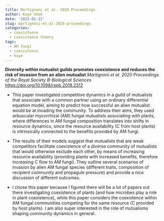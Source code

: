```yaml
---
title: Martignoni et al. 2020 Proceedings
author: Kaye Shek
date: '2022-01-12'
slug: martignoni-et-al-2020-proceedings
categories:
  - coexistence
  - coexistence theory
tags:
  - AM fungi
  - coexistence
  - kaye
---
```


**Diversity within mutualist guilds promotes coexistence and reduces the risk of invasion from an alien mutualist**
*Martignoni et al. 2020 Proceedings of the Royal Society B-Biological Sciences*
<https://doi.org/10.1098/rspb.2019.2312>

- This paper investigated competitive dynamics in a guild of mutualists that associate with a common partner using an ordinary differential equation model, aiming to predict how successful an alien mutualist would be at invading the community. To address their aims, they used arbuscular mycorrhizal (AM) fungal mutualists associating with plants, where differences in AM fungal composition translates into shifts in resource dynamics, since the resource availability (C from host plants) is intrinsically connected to the benefits provided by AM fungi. 

- The results of their models suggest that mutualists that are weak competitors facilitate coexistence of a diverse community of mutualists that would otherwise exclude each other, by means of increasing resource availability (providing plants with increased benefits, therefore increasing C flow to AM fungi). They outline several scenarios of invasion by alien AM fungal species (different traits, composition of recipient community and propagule pressure) and provide a nice discussion of different outcomes.

- I chose this paper because I figured there will be a lot of papers out there investigating coexistence of plants (and how microbes play a role in plant coexistence), while this paper considers the coexistence within AM fungal communities competing for the same resource (C provided by host plants). I am also super interested in the role of mutualisms shaping community dynamics in general.